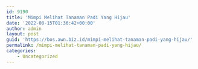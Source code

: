 ```yaml
---
id: 9190
title: 'Mimpi Melihat Tanaman Padi Yang Hijau'
date: '2022-08-15T01:36:42+00:00'
author: admin
layout: post
guid: 'https://bos.awn.biz.id/mimpi-melihat-tanaman-padi-yang-hijau/'
permalink: /mimpi-melihat-tanaman-padi-yang-hijau/
categories:
    - Uncategorized
---
```


